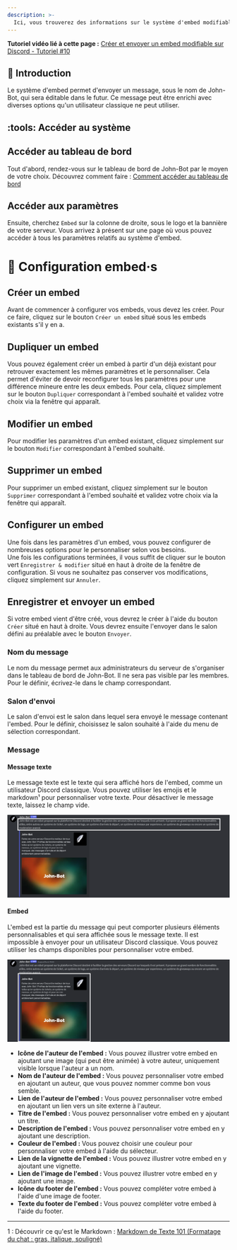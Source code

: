 ```yaml
---
description: >-
  Ici, vous trouverez des informations sur le système d'embed modifiables de John-Bot. Découvrez comment le configurer et son fonctionnement.
---
```


**Tutoriel vidéo lié à cette page :** [Créer et envoyer un embed modifiable sur Discord - Tutoriel #10](https://jnbt.xyz/fr/tutorials/embeds)

## :rocket: Introduction

Le système d'embed permet d'envoyer un message, sous le nom de John-Bot, qui sera éditable dans le futur. Ce message peut être enrichi avec diverses options qu'un utilisateur classique ne peut utiliser.

## :tools: Accéder au système

## Accéder au tableau de bord

Tout d'abord, rendez-vous sur le tableau de bord de John-Bot par le moyen de votre choix. Découvrez comment faire : [Comment accéder au tableau de bord](../../guide/base.md#pushpin-accéder-au-tableau-de-bord)

## Accéder aux paramètres

Ensuite, cherchez `Embed` sur la colonne de droite, sous le logo et la bannière de votre serveur. Vous arrivez à présent sur une page où vous pouvez accéder à tous les paramètres relatifs au système d'embed.

# :pencil: Configuration embed·s

## Créer un embed

Avant de commencer à configurer vos embeds, vous devez les créer. Pour ce faire, cliquez sur le bouton `Créer un embed` situé sous les embeds existants s'il y en a.

## Dupliquer un embed

Vous pouvez également créer un embed à partir d'un déjà existant pour retrouver exactement les mêmes paramètres et le personnaliser. Cela permet d'éviter de devoir reconfigurer tous les paramètres pour une différence mineure entre les deux embeds. Pour cela, cliquez simplement sur le bouton `Dupliquer` correspondant à l'embed souhaité et validez votre choix via la fenêtre qui apparaît.

## Modifier un embed

Pour modifier les paramètres d'un embed existant, cliquez simplement sur le bouton `Modifier` correspondant à l'embed souhaité.

## Supprimer un embed

Pour supprimer un embed existant, cliquez simplement sur le bouton `Supprimer` correspondant à l'embed souhaité et validez votre choix via la fenêtre qui apparaît.

## Configurer un embed

Une fois dans les paramètres d'un embed, vous pouvez configurer de nombreuses options pour le personnaliser selon vos besoins.
<br/> Une fois les configurations terminées, il vous suffit de cliquer sur le bouton vert `Enregistrer & modifier` situé en haut à droite de la fenêtre de configuration. Si vous ne souhaitez pas conserver vos modifications, cliquez simplement sur `Annuler`.

## Enregistrer et envoyer un embed

Si votre embed vient d'être créé, vous devrez le créer à l'aide du bouton `Créer` situé en haut à droite. Vous devrez ensuite l'envoyer dans le salon défini au préalable avec le bouton `Envoyer`.

### Nom du message

Le nom du message permet aux administrateurs du serveur de s'organiser dans le tableau de bord de John-Bot. Il ne sera pas visible par les membres. Pour le définir, écrivez-le dans le champ correspondant.

### Salon d'envoi

Le salon d'envoi est le salon dans lequel sera envoyé le message contenant l'embed. Pour le définir, choisissez le salon souhaité à l'aide du menu de sélection correspondant.

### Message

#### Message texte

Le message texte est le texte qui sera affiché hors de l'embed, comme un utilisateur Discord classique. Vous pouvez utiliser les emojis et le markdown¹ pour personnaliser votre texte. Pour désactiver le message texte, laissez le champ vide.

![Exemple de message avec le message texte mis en évidence](../../.gitbook/assets/embed_message_partie%20texte.png)

#### Embed

L'embed est la partie du message qui peut comporter plusieurs éléments personnalisables et qui sera affichée sous le message texte. Il est impossible à envoyer pour un utilisateur Discord classique. Vous pouvez utiliser les champs disponibles pour personnaliser votre embed.

![Exemple de message avec le message texte mis en évidence](../../.gitbook/assets/embed_message_partie%20embed.png)

* **Icône de l'auteur de l'embed :** Vous pouvez illustrer votre embed en ajoutant une image (qui peut être animée) à votre auteur, uniquement visible lorsque l'auteur a un nom.
* **Nom de l'auteur de l'embed :** Vous pouvez personnaliser votre embed en ajoutant un auteur, que vous pouvez nommer comme bon vous semble.
* **Lien de l'auteur de l'embed :** Vous pouvez personnaliser votre embed en ajoutant un lien vers un site externe à l'auteur.
* **Titre de l'embed :** Vous pouvez personnaliser votre embed en y ajoutant un titre.
* **Description de l'embed :** Vous pouvez personnaliser votre embed en y ajoutant une description.
* **Couleur de l'embed :** Vous pouvez choisir une couleur pour personnaliser votre embed à l'aide du sélecteur.
* **Lien de la vignette de l'embed :** Vous pouvez illustrer votre embed en y ajoutant une vignette.
* **Lien de l'image de l'embed :** Vous pouvez illustrer votre embed en y ajoutant une image.
* **Icône du footer de l'embed :** Vous pouvez compléter votre embed à l'aide d'une image de footer.
* **Texte du footer de l'embed :** Vous pouvez compléter votre embed à l'aide du footer.

---
1 : Découvrir ce qu'est le Markdown : [Markdown de Texte 101 (Formatage du chat : gras, italique, souligné)](https://support.discord.com/hc/fr/articles/210298617-Markdown-de-Texte-101-Formatage-du-chat-gras-italique-soulign%C3%A9)